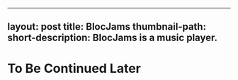 ---
 layout: post
 title: BlocJams
 thumbnail-path:
 short-description: BlocJams is a music player.
 ---

 # To Be Continued Later
